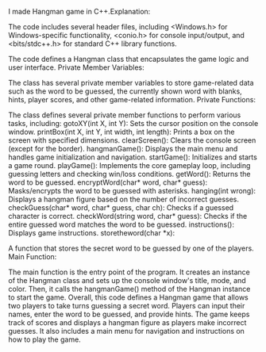I made Hangman game in C++.Explanation:

The code includes several header files, including <Windows.h> for Windows-specific functionality, <conio.h> for console input/output, and <bits/stdc++.h> for standard C++ library functions.

The code defines a Hangman class that encapsulates the game logic and user interface.
Private Member Variables:

The class has several private member variables to store game-related data such as the word to be guessed, the currently shown word with blanks, hints, player scores, and other game-related information.
Private Functions:

The class defines several private member functions to perform various tasks, including:
gotoXY(int X, int Y): Sets the cursor position on the console window.
printBox(int X, int Y, int width, int length): Prints a box on the screen with specified dimensions.
clearScreen(): Clears the console screen (except for the border).
hangmanGame(): Displays the main menu and handles game initialization and navigation.
startGame(): Initializes and starts a game round.
playGame(): Implements the core gameplay loop, including guessing letters and checking win/loss conditions.
getWord(): Returns the word to be guessed.
encryptWord(char* word, char* guess): Masks/encrypts the word to be guessed with asterisks.
hanging(int wrong): Displays a hangman figure based on the number of incorrect guesses.
checkGuess(char* word, char* guess, char ch): Checks if a guessed character is correct.
checkWord(string word, char* guess): Checks if the entire guessed word matches the word to be guessed.
instructions(): Displays game instructions.
storetheword(char *x):

A function that stores the secret word to be guessed by one of the players.
Main Function:

The main function is the entry point of the program.
It creates an instance of the Hangman class and sets up the console window's title, mode, and color.
Then, it calls the hangmanGame() method of the Hangman instance to start the game.
Overall, this code defines a Hangman game that allows two players to take turns guessing a secret word. Players can input their names, enter the word to be guessed, and provide hints. The game keeps track of scores and displays a hangman figure as players make incorrect guesses. It also includes a main menu for navigation and instructions on how to play the game.
